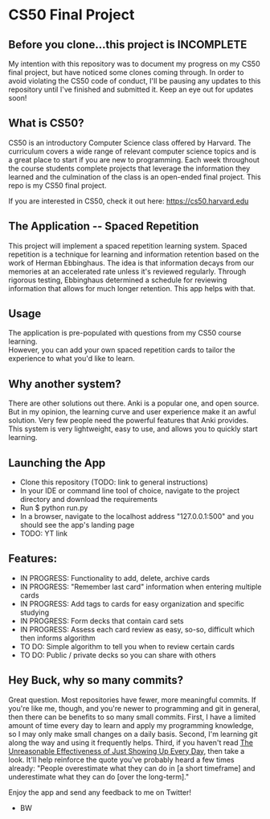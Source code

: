 # CS50 Final Project

## Before you clone...this project is INCOMPLETE
My intention with this repository was to document my progress on my CS50 final 
project, but have noticed some clones coming through.  In order to avoid violating
the CS50 code of conduct, I'll be pausing any updates to this repository until I've
finished and submitted it.  Keep an eye out for updates soon! 

## What is CS50?
CS50 is an introductory Computer Science class offered by Harvard.  The curriculum
covers a wide range of relevant computer science topics and is a great place to start 
if you are new to programming.  Each week throughout the course students complete 
projects that leverage the information they learned and the culmination of the class 
is an open-ended final project.  This repo is my CS50 final project.

If you are interested in CS50, check it out here: https://cs50.harvard.edu

## The Application -- Spaced Repetition
This project will implement a spaced repetition learning system.  Spaced repetition 
is a technique for learning and information retention based on the work of Herman 
Ebbinghaus.  The idea is that information decays from our memories at an accelerated 
rate unless it's reviewed regularly.  Through rigorous testing, Ebbinghaus determined 
a schedule for reviewing information that allows for much longer retention.  This 
app helps with that.

## Usage
The application is pre-populated with questions from my CS50 course learning.  
However, you can add your own spaced repetition cards to tailor the experience 
to what you'd like to learn.  

## Why another system? 
There are other solutions out there.  Anki is a popular one, and open source.  But in
my opinion, the learning curve and user experience make it an awful solution.  Very few 
people need the powerful features that Anki provides.  This system is very
lightweight, easy to use, and allows you to quickly start learning.

## Launching the App
- Clone this repository (TODO: link to general instructions) 
- In your IDE or command line tool of choice, navigate to the project directory and download the requirements
- Run $ python run.py
- In a browser, navigate to the localhost address "127.0.0.1:500" and you should see the app's landing page
- TODO: YT link 

## Features: 
- IN PROGRESS: Functionality to add, delete, archive cards
- IN PROGRESS: "Remember last card" information when entering multiple cards
- IN PROGRESS: Add tags to cards for easy organization and specific studying
- IN PROGRESS: Form decks that contain card sets
- IN PROGRESS: Assess each card review as easy, so-so, difficult which then informs algorithm
- TO DO: Simple algorithm to tell you when to review certain cards
- TO DO: Public / private decks so you can share with others


## Hey Buck, why so many commits? 
Great question.  Most repositories have fewer, more meaningful commits.  If you're like me, 
though, and you're newer to programming and git in general, then there can be benefits to
so many small commits.  First, I have a limited amount of time every day to learn and apply
my programming knowledge, so I may only make small changes on a daily basis.  Second, 
I'm learning git along the way and using it frequently helps.  Third, if you haven't read 
[The Unreasonable Effectiveness of Just Showing Up Every Day](https://news.ycombinator.com/item?id=27833064), then take a look.  It'll help reinforce the quote you've probably heard a few times
already: "People overestimate what they can do in [a short timeframe] and underestimate 
what they can do [over the long-term]."

Enjoy the app and send any feedback to me on Twitter!
- BW
